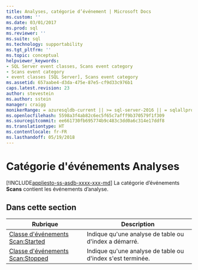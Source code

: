 ```yaml
---
title: Analyses, catégorie d’événement | Microsoft Docs
ms.custom: ''
ms.date: 03/01/2017
ms.prod: sql
ms.reviewer: ''
ms.suite: sql
ms.technology: supportability
ms.tgt_pltfrm: ''
ms.topic: conceptual
helpviewer_keywords:
- SQL Server event classes, Scans event category
- Scans event category
- event classes [SQL Server], Scans event category
ms.assetid: 657aabe4-d3da-475e-87e5-cf9d33c976b1
caps.latest.revision: 23
author: stevestein
ms.author: sstein
manager: craigg
monikerRange: = azuresqldb-current || >= sql-server-2016 || = sqlallproducts-allversions
ms.openlocfilehash: 5598a3f4ab82c6ec5f65c7afff9b370579f1f309
ms.sourcegitcommit: ee661730fb695774b9c483c3dd0a6c314e17ddf8
ms.translationtype: HT
ms.contentlocale: fr-FR
ms.lasthandoff: 05/19/2018
---
```

# <a name="scans-event-category"></a>Catégorie d'événements Analyses
[!INCLUDE[appliesto-ss-asdb-xxxx-xxx-md](../../includes/appliesto-ss-asdb-xxxx-xxx-md.md)]
  La catégorie d’événements **Scans** contient les événements d’analyse.  
  
## <a name="in-this-section"></a>Dans cette section  
  
|Rubrique|Description|  
|-----------|-----------------|  
|[Classe d'événements Scan:Started](../../relational-databases/event-classes/scan-started-event-class.md)|Indique qu'une analyse de table ou d'index a démarré.|  
|[Classe d'événements Scan:Stopped](../../relational-databases/event-classes/scan-stopped-event-class.md)|Indique qu'une analyse de table ou d'index s'est terminée.|  
  
  

